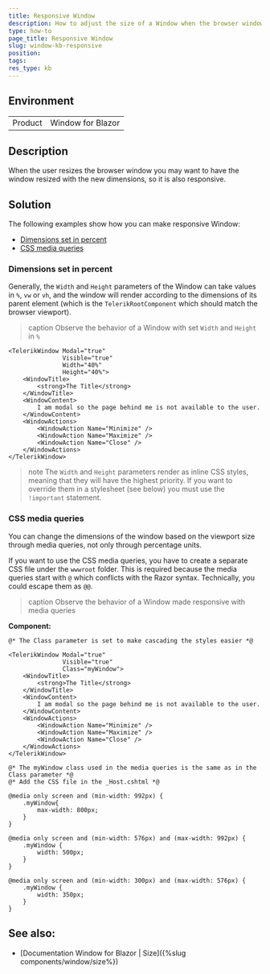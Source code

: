 ```yaml
---
title: Responsive Window
description: How to adjust the size of a Window when the browser window size changes so that it is responsive.
type: how-to
page_title: Responsive Window
slug: window-kb-responsive
position:
tags:
res_type: kb
---
```


## Environment
<table>
    <tbody>
	    <tr>
	    	<td>Product</td>
	    	<td>Window for Blazor</td>
	    </tr>
    </tbody>
</table>


## Description

When the user resizes the browser window you may want to have the window resized with the new dimensions, so it is also responsive.



## Solution

The following examples show how you can make responsive Window:
* [Dimensions set in percent](#dimensions-set-in-percent)
* [CSS media queries](#css-media-queries)


### Dimensions set in percent

Generally, the `Width` and `Height` parameters of the Window can take values in `%`, `vw` or `vh`, and the window will render according to the dimensions of its parent element (which is the `TelerikRootComponent` which should match the browser viewport).

>caption Observe the behavior of a Window with set `Width` and `Height` in `%`

````CSHTML
<TelerikWindow Modal="true"
               Visible="true"
               Width="40%"
               Height="40%">
    <WindowTitle>
        <strong>The Title</strong>
    </WindowTitle>
    <WindowContent>
        I am modal so the page behind me is not available to the user.
    </WindowContent>
    <WindowActions>
        <WindowAction Name="Minimize" />
        <WindowAction Name="Maximize" />
        <WindowAction Name="Close" />
    </WindowActions>
</TelerikWindow>
````


>note The `Width` and `Height` parameters render as inline CSS styles, meaning that they will have the highest priority. If you want to override them in a stylesheet (see below) you must use the `!important` statement.


### CSS media queries

You can change the dimensions of the window based on the viewport size through media queries, not only through percentage units.

If you want to use the CSS media queries, you have to create a separate CSS file under the `wwwroot` folder. This is required because the media queries start with `@` which conflicts with the Razor syntax. Technically, you could escape them as `@@`.

>caption Observe the behavior of a Window made responsive with media queries

**Component:**
````Component
@* The Class parameter is set to make cascading the styles easier *@

<TelerikWindow Modal="true"
               Visible="true"
               Class="myWindow">
    <WindowTitle>
        <strong>The Title</strong>
    </WindowTitle>
    <WindowContent>
        I am modal so the page behind me is not available to the user.
    </WindowContent>
    <WindowActions>
        <WindowAction Name="Minimize" />
        <WindowAction Name="Maximize" />
        <WindowAction Name="Close" />
    </WindowActions>
</TelerikWindow>
````
````Stylesheet
@* The myWindow class used in the media queries is the same as in the Class parameter *@
@* Add the CSS file in the _Host.cshtml *@

@media only screen and (min-width: 992px) {
    .myWindow{
        max-width: 800px;
    }
}

@media only screen and (min-width: 576px) and (max-width: 992px) {
    .myWindow {
        width: 500px;
    }
}

@media only screen and (min-width: 300px) and (max-width: 576px) {
    .myWindow {
        width: 350px;
    }
}
````

## See also:

 * [Documentation Window for Blazor | Size]({%slug components/window/size%})
